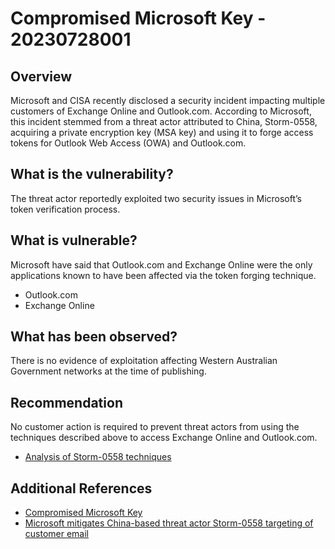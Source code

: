 # Compromised Microsoft Key - 20230728001

## Overview

Microsoft and CISA recently disclosed a security incident impacting multiple customers of Exchange Online and Outlook.com. According to Microsoft, this incident stemmed from a threat actor attributed to China, Storm-0558, acquiring a private encryption key (MSA key) and using it to forge access tokens for Outlook Web Access (OWA) and Outlook.com. 
## What is the vulnerability?

The threat actor reportedly exploited two security issues in Microsoft’s token verification process.


## What is vulnerable?

Microsoft have said that Outlook.com and Exchange Online were the only applications known to have been affected via the token forging technique.

- Outlook.com
- Exchange Online 

## What has been observed?

There is no evidence of exploitation affecting Western Australian Government networks at the time of publishing.

## Recommendation

No customer action is required to prevent threat actors from using the techniques described above to access Exchange Online and Outlook.com.  


- [Analysis of Storm-0558 techniques](https://www.microsoft.com/en-us/security/blog/2023/07/14/analysis-of-storm-0558-techniques-for-unauthorized-email-access/)

## Additional References

- [Compromised Microsoft Key](https://www.wiz.io/blog/storm-0558-compromised-microsoft-key-enables-authentication-of-countless-micr)
- [Microsoft mitigates China-based threat actor Storm-0558 targeting of customer email](https://msrc.microsoft.com/blog/2023/07/microsoft-mitigates-china-based-threat-actor-storm-0558-targeting-of-customer-email/)
